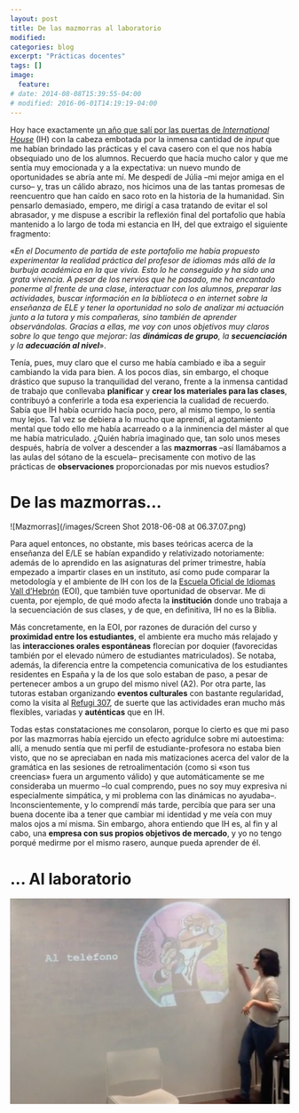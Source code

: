 ```yaml
---
layout: post
title: De las mazmorras al laboratorio
modified:
categories: blog
excerpt: "Prácticas docentes"
tags: []
image:
  feature:
# date: 2014-08-08T15:39:55-04:00
# modified: 2016-06-01T14:19:19-04:00
---
```

Hoy hace exactamente <a href="https://immalopez.github.io/blog/punto-de-partida/" target="_blank">un año que salí por las puertas de _International House_</a> (IH) con la cabeza embotada por la inmensa cantidad de _input_ que me habían brindado las prácticas y el cava casero con el que nos había obsequiado uno de los alumnos. Recuerdo que hacía mucho calor y que me sentía muy emocionada y a la expectativa: un nuevo mundo de oportunidades se abría ante mí. Me despedí de Júlia –mi mejor amiga en el curso– y, tras un cálido abrazo, nos hicimos una de las tantas promesas de reencuentro que han caído en saco roto en la historia de la humanidad. Sin pensarlo demasiado, empero, me dirigí a casa tratando de evitar el sol abrasador, y me dispuse a escribir la reflexión final del portafolio que había mantenido a lo largo de toda mi estancia en IH, del que extraigo el siguiente fragmento:

«_En el Documento de partida de este portafolio me había propuesto experimentar la realidad práctica del profesor de idiomas más allá de la burbuja académica en la que vivía. Esto lo he conseguido y ha sido una grata vivencia. A pesar de los nervios que he pasado, me ha encantado ponerme al frente de una clase, interactuar con los alumnos, preparar las actividades, buscar información en la biblioteca o en internet sobre la enseñanza de ELE y tener la oportunidad no solo de analizar mi actuación junto a la tutora y mis compañeras, sino también de aprender observándolas. Gracias a ellas, me voy con unos objetivos muy claros sobre lo que tengo que mejorar: las **dinámicas de grupo**, la **secuenciación** y la **adecuación al nivel**_».

Tenía, pues, muy claro que el curso me había cambiado e iba a seguir cambiando la vida para bien. A los pocos días, sin embargo, el choque drástico que supuso la tranquilidad del verano, frente a la inmensa cantidad de trabajo que conllevaba **planificar** y **crear los materiales para las clases**, contribuyó a conferirle a toda esa experiencia la cualidad de recuerdo. Sabía que IH había ocurrido hacía poco, pero, al mismo tiempo, lo sentía muy lejos. Tal vez se debiera a lo mucho que aprendí, al agotamiento mental que todo ello me había acarreado o a la inminencia del máster al que me había matriculado. ¿Quién habría imaginado que, tan solo unos meses después, habría de volver a descender a las **mazmorras** –así llamábamos a las aulas del sótano de la escuela– precisamente con motivo de las prácticas de **observaciones** proporcionadas por mis nuevos estudios?

# De las mazmorras...
![Mazmorras](/images/Screen Shot 2018-06-08 at 06.37.07.png)

Para aquel entonces, no obstante, mis bases teóricas acerca de la enseñanza del E/LE se habían expandido y relativizado notoriamente: además de lo aprendido en las asignaturas del primer trimestre, había empezado a impartir clases en un instituto, así como pude comparar la metodología y el ambiente de IH con los de la <a href="http://www.eoibcnvh.cat" target="_blank">Escuela Oficial de Idiomas Vall d’Hebrón</a> (EOI), que también tuve oportunidad de observar. Me di cuenta, por ejemplo, de qué modo afecta la **institución** donde uno trabaja a la secuenciación de sus clases, y de que, en definitiva, IH no es la Biblia.

Más concretamente, en la EOI, por razones de duración del curso y **proximidad entre los estudiantes**, el ambiente era mucho más relajado y las **interacciones orales espontáneas** florecían por doquier (favorecidas también por el elevado número de estudiantes matriculados). Se notaba, además, la diferencia entre la competencia comunicativa de los estudiantes residentes en España y la de los que solo estaban de paso, a pesar de pertenecer ambos a un grupo del mismo nivel (A2). Por otra parte, las tutoras estaban organizando **eventos culturales** con bastante regularidad, como la visita al <a href="http://ajuntament.barcelona.cat/museuhistoria/es/muhba-refugi-307" target="_blank">Refugi 307</a>, de suerte que las actividades eran mucho más flexibles, variadas y **auténticas** que en IH.

Todas estas constataciones me consolaron, porque lo cierto es que mi paso por las mazmorras había ejercido un efecto agridulce sobre mi autoestima: allí, a menudo sentía que mi perfil de estudiante-profesora no estaba bien visto, que no se apreciaban en nada mis matizaciones acerca del valor de la gramática en las sesiones de retroalimentación (como si «son tus creencias» fuera un argumento válido) y que automáticamente se me consideraba un muermo –lo cual comprendo, pues no soy muy expresiva ni especialmente simpática, y mi problema con las dinámicas no ayudaba–. Inconscientemente, y lo comprendí más tarde, percibía que para ser una buena docente iba a tener que cambiar mi identidad y me veía con muy malos ojos a mí misma. Sin embargo, ahora entiendo que IH es, al fin y al cabo, una **empresa con sus propios objetivos de mercado**, y yo no tengo porqué medirme por el mismo rasero, aunque pueda aprender de él.

# ... Al laboratorio
![Laboratorio](/images/soddos.jpeg)
